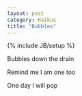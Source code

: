 ```yaml
---
layout: post
category: Haikus
title: "Bubbles"
---
```

{% include JB/setup %}

Bubbles down the drain

Remind me I am one too

One day I will pop
